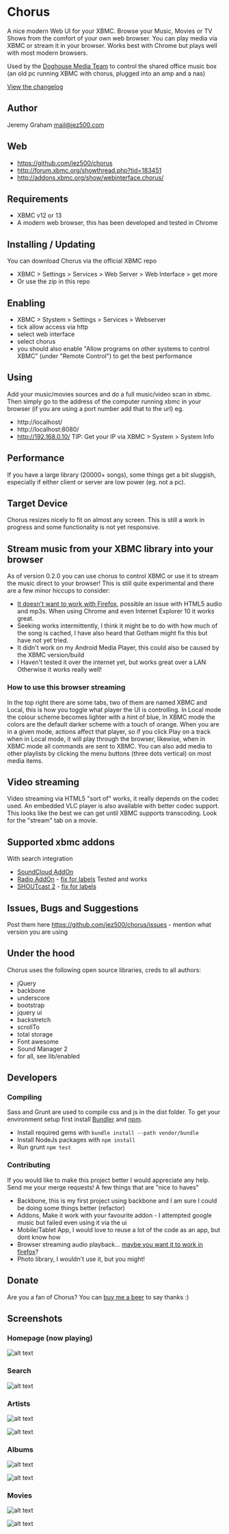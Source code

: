 # Chorus
A nice modern Web UI for your XBMC. Browse your Music, Movies or TV Shows from the comfort of your
own web browser. You can play media via XBMC or stream it in your browser. Works best with Chrome
but plays well with most modern browsers.

Used by the [Doghouse Media Team](http://dhmedia.com.au) to control the shared office music box
(an old pc running XBMC with chorus, plugged into an amp and a nas)

[View the changelog](https://github.com/jez500/chorus/blob/master/dist/changelog.txt)

## Author
Jeremy Graham
mail@jez500.com

## Web
- https://github.com/jez500/chorus
- http://forum.xbmc.org/showthread.php?tid=183451
- http://addons.xbmc.org/show/webinterface.chorus/

## Requirements
- XBMC v12 or 13
- A modern web browser, this has been developed and tested in Chrome

## Installing / Updating
You can download Chorus via the official XBMC repo
- XBMC > Settings > Services > Web Server > Web Interface > get more
- Or use the zip in this repo

## Enabling
- XBMC > Stystem > Settings > Services > Webserver
- tick allow access via http
- select web interface
- select chorus
- you should also enable "Allow programs on other systems to control XBMC" (under "Remote Control") to get the best performance

## Using
Add your music/movies sources and do a full music/video scan in xbmc.
Then simply go to the address of the computer running xbmc in your browser
(if you are using a port number add that to the url)
eg.
- http://localhost/
- http://localhost:8080/
- http://192.168.0.10/
TIP: Get your IP via XBMC > System > System Info

## Performance
If you have a large library (20000+ songs), some things get a bit sluggish, especially
if either client or server are low power (eg. not a pc).

## Target Device
Chorus resizes nicely to fit on almost any screen. This is still a work in progress and some functionality is not
yet responsive.


## Stream music from your XBMC library into your browser ##
As of version 0.2.0 you can use chorus to control XBMC or use it to stream the music direct to your browser!
This is still quite experimental and there are a few minor hiccups to consider:
- [It doesn't want to work with Firefox](https://github.com/jez500/chorus/issues/5), possible an issue with HTML5 audio and mp3s. When using Chrome and even Internet Explorer 10 it works great.
- Seeking works intermittently, I think it might be to do with how much of the song is cached, I have also heard that Gotham might fix this but have not yet tried.
- It didn't work on my Android Media Player, this could also be caused by the XBMC version/build
- I Haven't tested it over the internet yet, but works great over a LAN
Otherwise it works really well!

### How to use this browser streaming ###
In the top right there are some tabs, two of them are named XBMC and Local, this is how you toggle what player the UI
is controlling.  In Local mode the colour scheme becomes lighter with a hint of blue, In XBMC mode the colors are
the default darker scheme with a touch of orange.  When you are in a given mode, actions affect that player, so if you
click Play on a track when in Local mode, it will play through the browser, likewise, when in XBMC mode all commands are
sent to XBMC.  You can also add media to other playlists by clicking the menu buttons (three dots vertical) on most media items.


## Video streaming
Video streaming via HTML5 "sort of" works, it really depends on the codec used. An embedded VLC player is also available with better codec support.
This looks like the best we can get until XBMC supports transcoding. Look for the "stream" tab on a movie.


## Supported xbmc addons
With search integration
- [SoundCloud AddOn](http://addons.xbmc.org/show/plugin.audio.soundcloud/)
- [Radio AddOn](http://addons.xbmc.org/show/plugin.audio.radio_de/) - [fix for labels](https://github.com/jez500/plugin.audio.radio_de)
Tested and works
- [SHOUTcast 2](http://addons.xbmc.org/show/plugin.audio.shoutcast/) - [fix for labels](https://github.com/jez500/plugin.audio.shoutcast)


## Issues, Bugs and Suggestions
Post them here https://github.com/jez500/chorus/issues - mention what version you are using

## Under the hood
Chorus uses the following open source libraries, creds to all authors:

- jQuery
- backbone
- underscore
- bootstrap
- jquery ui
- backstretch
- scrollTo
- total storage
- Font awesome
- Sound Manager 2
- for all, see lib/enabled

## Developers


### Compiling
Sass and Grunt are used to compile css and js in the dist folder.
To get your environment setup first install [Bundler](http://bundler.io) and [npm](https://www.npmjs.org/).
- Install required gems with `bundle install --path vendor/bundle`
- Install NodeJs packages with `npm install`
- Run grunt `npm test`

### Contributing
If you would like to make this project better I would appreciate any help. Send me your merge requests!
A few things that are "nice to haves"

- Backbone, this is my first project using backbone and I am sure I could be doing some things better (refactor)
- Addons, Make it work with your favourite addon - I attempted google music but failed even using it via the ui
- Mobile/Tablet App, I would love to reuse a lot of the code as an app, but dont know how
- Browser streaming audio playback... [maybe you want it to work in firefox](https://github.com/jez500/chorus/issues/5)?
- Photo library, I wouldn't use it, but you might!

## Donate
Are you a fan of Chorus? You can [buy me a beer](https://www.paypal.com/cgi-bin/webscr?cmd=_donations&business=ZCGV976794JHE&lc=AU&item_name=Chorus%20Beer%20Fund&currency_code=AUD&bn=PP%2dDonationsBF%3abtn_donate_SM%2egif%3aNonHosted) to say thanks :)

## Screenshots

### Homepage (now playing)
![alt text](https://raw2.github.com/jez500/chorus/master/screenshots/home.jpg "Homepage/Now Playing")

### Search
![alt text](https://raw2.github.com/jez500/chorus/master/screenshots/search.jpg "Search")

### Artists
![alt text](https://raw2.github.com/jez500/chorus/master/screenshots/artist.jpg "Artists")

![alt text](https://raw2.github.com/jez500/chorus/master/screenshots/artist1.jpg "Artists Landing")

### Albums
![alt text](https://raw2.github.com/jez500/chorus/master/screenshots/album.jpg "Albums")

![alt text](https://raw2.github.com/jez500/chorus/master/screenshots/album1.jpg "Albums landing")

### Movies
![alt text](https://raw2.github.com/jez500/chorus/master/screenshots/movies.jpg "Movies")

![alt text](https://raw2.github.com/jez500/chorus/master/screenshots/movie.jpg "Movie")
